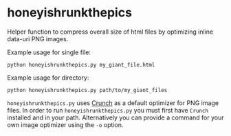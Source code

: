 # honeyishrunkthepics
Helper function to compress overall size of html files by optimizing inline data-uri PNG images.

Example usage for single file:

```
python honeyishrunkthepics.py my_giant_file.html
```

Example usage for directory:

```
python honeyishrunkthepics.py path/to/my_giant_files
```

`honeyishrunkthepics.py` uses [Crunch](https://github.com/chrissimpkins/Crunch) as a default optimizer for PNG image files. In order to run `honeyishrunkthepics.py` you must first have `Crunch` installed and in your path. Alternatively you can provide a command for your own image optimizer using the `-o` option.